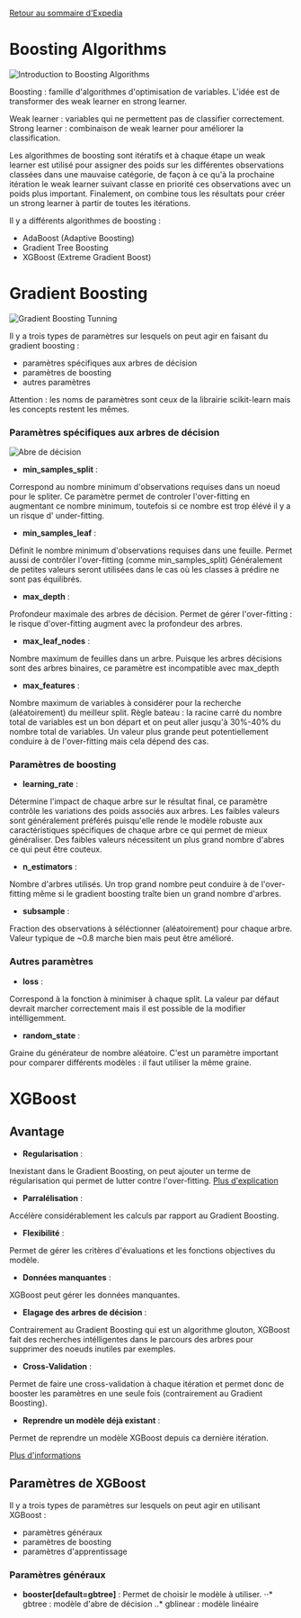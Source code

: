 
[Retour au sommaire d'Expedia](expedia_sommaire.md)

# Boosting Algorithms
![Introduction to Boosting Algorithms](http://www.analyticsvidhya.com/blog/2015/11/quick-introduction-boosting-algorithms-machine-learning/)

Boosting : famille d'algorithmes d'optimisation de variables. L'idée est de transformer des weak learner en strong learner.

Weak learner : variables qui ne permettent pas de classifier correctement.
Strong learner : combinaison de weak learner pour améliorer la classification.

Les algorithmes de boosting sont itératifs et à chaque étape un weak learner est utilisé pour assigner des poids sur les différentes observations classées dans une mauvaise catégorie, de façon à ce qu'à la prochaine itération le weak learner suivant classe en priorité ces observations avec un poids plus important.
Finalement, on combine tous les résultats pour créer un strong learner à partir de toutes les itérations.

Il y a différents algorithmes de boosting : 
* AdaBoost (Adaptive Boosting)
* Gradient Tree Boosting 
* XGBoost (Extreme Gradient Boost)

# Gradient Boosting
![Gradient Boosting Tunning](http://www.analyticsvidhya.com/blog/2016/02/complete-guide-parameter-tuning-gradient-boosting-gbm-python/)

Il y a trois types de paramètres sur lesquels on peut agir en faisant du gradient boosting : 
* paramètres spécifiques aux arbres de décision
* paramètres de boosting 
* autres paramètres

Attention : les noms de paramètres sont ceux de la librairie scikit-learn mais les concepts restent les mêmes.
### Paramètres spécifiques aux arbres de décision

![Abre de décision](http://www.analyticsvidhya.com/wp-content/uploads/2016/02/tree-infographic.png)

* **min_samples_split** :

Correspond au nombre minimum d'observations requises dans un noeud pour le spliter.
Ce paramètre permet de controler l'over-fitting en augmentant ce nombre minimum, toutefois si ce nombre est trop élévé il y a un risque d' under-fitting.

* **min_samples_leaf** :

Définit le nombre minimum d'observations requises dans une feuille.
Permet aussi de contrôler l'over-fitting (comme min_samples_split)
Généralement de petites valeurs seront utilisées dans le cas où les classes à prédire ne sont pas équilibrés.

* **max_depth** :

Profondeur maximale des arbres de décision.
Permet de gérer l'over-fitting : le risque d'over-fitting augment avec la profondeur des arbres.

* **max_leaf_nodes** :

Nombre maximum de feuilles dans un arbre.
Puisque les arbres décisions sont des arbres binaires, ce paramètre est incompatible avec max_depth

* **max_features**  :

Nombre maximum de variables à considérer pour la recherche (aléatoirement) du meilleur split.
Règle bateau : la racine carré du nombre total de variables est un bon départ et on peut aller jusqu'à 30%-40% du nombre total de variables.
Un valeur plus grande peut potentiellement conduire à de l'over-fitting mais cela dépend des cas.

### Paramètres de boosting

* **learning_rate** :

Détermine l'impact de chaque arbre sur le résultat final, ce paramètre contrôle les variations des poids associés aux arbres.
Les faibles valeurs sont généralement préférés puisqu'elle rende le modèle robuste aux caractéristiques spécifiques de chaque arbre ce qui permet de mieux généraliser.
Des faibles valeurs nécessitent un plus grand nombre d'abres ce qui peut être couteux.

* **n_estimators** :

Nombre d'arbres utilisés.
Un trop grand nombre peut conduire à de l'over-fitting même si le gradient boosting traîte bien un grand nombre d'arbres.

* **subsample** :

Fraction des observations à séléctionner (aléatoirement) pour chaque arbre.
Valeur typique de ~0.8 marche bien mais peut être amélioré.

### Autres paramètres

* **loss** :

Correspond à la fonction à minimiser à chaque split.
La valeur par défaut devrait marcher correctement mais il est possible de la modifier intélligemment.

* **random_state** :

Graine du générateur de nombre aléatoire.
C'est un paramètre important pour comparer différents modèles : il faut utiliser la même graine.

# XGBoost

## Avantage 

* **Regularisation** : 

Inexistant dans le Gradient Boosting, on peut ajouter un terme de régularisation qui permet de lutter contre l'over-fitting.
[Plus d'explication](http://www.analyticsvidhya.com/blog/2015/02/avoid-over-fitting-regularization/)

* **Parralélisation** :

Accélère considérablement les calculs par rapport au Gradient Boosting.

* **Flexibilité** :

Permet de gérer les critères d'évaluations et les fonctions objectives du modèle.

* **Données manquantes** :

XGBoost peut gérer les données manquantes.

* **Elagage des arbres de décision** :

Contrairement au Gradient Boosting qui est un algorithme glouton, XGBoost fait des recherches intélligentes dans le parcours des arbres pour supprimer des noeuds inutiles par exemples.

* **Cross-Validation** :

Permet de faire une cross-validation à chaque itération et permet donc de booster les paramètres en une seule fois (contrairement au Gradient Boosting).

* **Reprendre un modèle déjà existant** : 

Permet de reprendre un modèle XGBoost depuis ca dernière itération.

[Plus d'informations](http://xgboost.readthedocs.io/en/latest/model.html)

## Paramètres de XGBoost 

Il y a trois types de paramètres sur lesquels on peut agir en utilisant XGBoost : 
* paramètres généraux
* paramètres de boosting 
* paramètres d'apprentissage

### Paramètres généraux 

* **booster[default=gbtree]** : Permet de choisir le modèle à utiliser.
⋅⋅* gbtree : modèle d'abre de décision
..* gblinear : modèle linéaire


